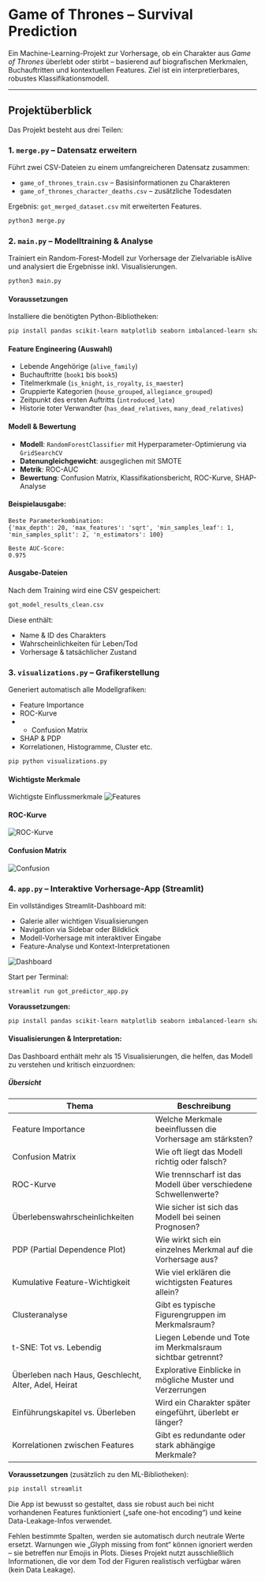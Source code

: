 # Game of Thrones – Survival Prediction

Ein Machine-Learning-Projekt zur Vorhersage, ob ein Charakter aus _Game of Thrones_ überlebt oder stirbt – basierend auf biografischen Merkmalen, Buchauftritten und kontextuellen Features. Ziel ist ein interpretierbares, robustes Klassifikationsmodell.

---

## Projektüberblick

Das Projekt besteht aus drei Teilen:

### 1. `merge.py` – Datensatz erweitern

Führt zwei CSV-Dateien zu einem umfangreicheren Datensatz zusammen:

- `game_of_thrones_train.csv` – Basisinformationen zu Charakteren
- `game_of_thrones_character_deaths.csv` – zusätzliche Todesdaten

Ergebnis: `got_merged_dataset.csv` mit erweiterten Features.

```bash
python3 merge.py
```

### 2. `main.py` – Modelltraining & Analyse

Trainiert ein Random-Forest-Modell zur Vorhersage der Zielvariable isAlive und analysiert die Ergebnisse inkl. Visualisierungen.

```bash
python3 main.py
```

#### Voraussetzungen

Installiere die benötigten Python-Bibliotheken:

```bash
pip install pandas scikit-learn matplotlib seaborn imbalanced-learn shap
```

#### Feature Engineering (Auswahl)

- Lebende Angehörige (`alive_family`)
- Buchauftritte (`book1` bis `book5`)
- Titelmerkmale (`is_knight`, `is_royalty`, `is_maester`)
- Gruppierte Kategorien (`house_grouped`, `allegiance_grouped`)
- Zeitpunkt des ersten Auftritts (`introduced_late`)
- Historie toter Verwandter (`has_dead_relatives`, `many_dead_relatives`)

#### Modell & Bewertung

- **Modell**: `RandomForestClassifier` mit Hyperparameter-Optimierung via `GridSearchCV`
- **Datenungleichgewicht**: ausgeglichen mit SMOTE
- **Metrik**: ROC-AUC
- **Bewertung**: Confusion Matrix, Klassifikationsbericht, ROC-Kurve, SHAP-Analyse

#### Beispielausgabe:

```text
Beste Parameterkombination:
{'max_depth': 20, 'max_features': 'sqrt', 'min_samples_leaf': 1, 'min_samples_split': 2, 'n_estimators': 100}

Beste AUC-Score:
0.975
```

#### Ausgabe-Dateien

Nach dem Training wird eine CSV gespeichert:

```bash
got_model_results_clean.csv
```

Diese enthält:

- Name & ID des Charakters
- Wahrscheinlichkeiten für Leben/Tod
- Vorhersage & tatsächlicher Zustand

### 3. `visualizations.py` – Grafikerstellung

Generiert automatisch alle Modellgrafiken:

- Feature Importance
- ROC-Kurve
- - Confusion Matrix
- SHAP & PDP
- Korrelationen, Histogramme, Cluster etc.

```bash
pip python visualizations.py
```

#### Wichtigste Merkmale

Wichtigste Einflussmerkmale
![Features](public/pictures/feature_importance.png)

#### ROC-Kurve

![ROC-Kurve](public/pictures/roc.png)

#### Confusion Matrix

![Confusion](public/pictures/heatmap.png)

### 4. `app.py` – Interaktive Vorhersage-App (Streamlit)

Ein vollständiges Streamlit-Dashboard mit:

- Galerie aller wichtigen Visualisierungen
- Navigation via Sidebar oder Bildklick
- Modell-Vorhersage mit interaktiver Eingabe
- Feature-Analyse und Kontext-Interpretationen

![Dashboard](public/pictures/dashboard.png)

Start per Terminal:

```bash
streamlit run got_predictor_app.py
```

**Voraussetzungen:**

```bash
pip install pandas scikit-learn matplotlib seaborn imbalanced-learn shap streamlit
```

#### Visualisierungen & Interpretation:

Das Dashboard enthält mehr als 15 Visualisierungen, die helfen, das Modell zu verstehen und kritisch einzuordnen:

##### Übersicht

| Thema                                                | Beschreibung                                                     |
| ---------------------------------------------------- | ---------------------------------------------------------------- |
| Feature Importance                                   | Welche Merkmale beeinflussen die Vorhersage am stärksten?        |
| Confusion Matrix                                     | Wie oft liegt das Modell richtig oder falsch?                    |
| ROC-Kurve                                            | Wie trennscharf ist das Modell über verschiedene Schwellenwerte? |
| Überlebenswahrscheinlichkeiten                       | Wie sicher ist sich das Modell bei seinen Prognosen?             |
| PDP (Partial Dependence Plot)                        | Wie wirkt sich ein einzelnes Merkmal auf die Vorhersage aus?     |
| Kumulative Feature-Wichtigkeit                       | Wie viel erklären die wichtigsten Features allein?               |
| Clusteranalyse                                       | Gibt es typische Figurengruppen im Merkmalsraum?                 |
| t-SNE: Tot vs. Lebendig                              | Liegen Lebende und Tote im Merkmalsraum sichtbar getrennt?       |
| Überleben nach Haus, Geschlecht, Alter, Adel, Heirat | Explorative Einblicke in mögliche Muster und Verzerrungen        |
| Einführungskapitel vs. Überleben                     | Wird ein Charakter später eingeführt, überlebt er länger?        |
| Korrelationen zwischen Features                      | Gibt es redundante oder stark abhängige Merkmale?                |

**Voraussetzungen** (zusätzlich zu den ML-Bibliotheken):

```bash
pip install streamlit
```

Die App ist bewusst so gestaltet, dass sie robust auch bei nicht vorhandenen Features funktioniert („safe one-hot encoding“) und keine Data-Leakage-Infos verwendet.

Fehlen bestimmte Spalten, werden sie automatisch durch neutrale Werte ersetzt.
Warnungen wie „Glyph missing from font“ können ignoriert werden – sie betreffen nur Emojis in Plots.
Dieses Projekt nutzt ausschließlich Informationen, die vor dem Tod der Figuren realistisch verfügbar wären (kein Data Leakage).
